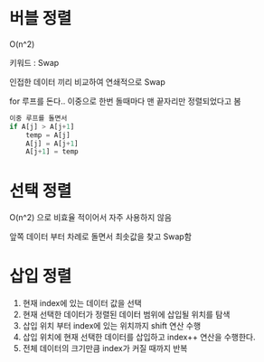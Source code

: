# 버블 정렬

O(n^2)

키워드 : Swap

인접한 데이터 끼리 비교하여 연쇄적으로 Swap

for 루프를 돈다.. 이중으로 한번 돌때마다 맨 끝자리만 정렬되었다고 봄

```jsx
이중 루프를 돌면서
if A[j] > A[j+1]
	temp = A[j]
	A[j] = A[j+1]
	A[j+1] = temp
```

# 선택 정렬

O(n^2) 으로 비효율 적이어서 자주 사용하지 않음

앞쪽 데이터 부터 차례로 돌면서 최솟값을 찾고 Swap함

# 삽입 정렬

1. 현재 index에 있는 데이터 값을 선택
2. 현재 선택한 데이터가 정렬된 데이터 범위에 삽입될 위치를 탐색
3. 삽입 위치 부터 index에 있는 위치까지 shift 연산 수행
4. 삽입 위치에 현재 선택한 데이터를 삽입하고 index++ 연산을 수행한다.
5. 전체 데이터의 크기만큼 index가 커질 때까지 반복
